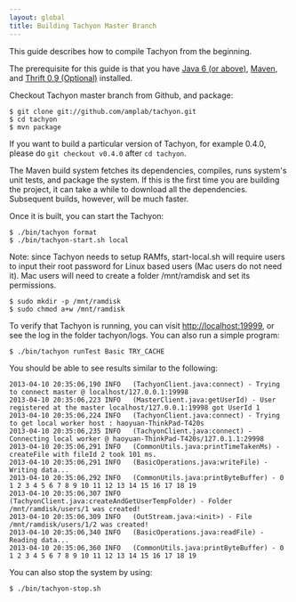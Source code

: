 ```yaml
---
layout: global
title: Building Tachyon Master Branch
---
```


This guide describes how to compile Tachyon from the beginning.

The prerequisite for this guide is that you have [Java 6 (or above)](Java-Setup.html),
[Maven](Maven.html), and [Thrift 0.9 (Optional)](Thrift.html) installed.

Checkout Tachyon master branch from Github, and package:

    $ git clone git://github.com/amplab/tachyon.git
    $ cd tachyon
    $ mvn package

If you want to build a particular version of Tachyon, for example 0.4.0, please do `git checkout
v0.4.0` after `cd tachyon`.

The Maven build system fetches its dependencies, compiles, runs system's unit tests, and package the
system. If this is the first time you are building the project, it can take a while to download all
the dependencies. Subsequent builds, however, will be much faster.

Once it is built, you can start the Tachyon:

    $ ./bin/tachyon format
    $ ./bin/tachyon-start.sh local

Note: since Tachyon needs to setup RAMfs, start-local.sh will require users to input their root
password for Linux based users (Mac users do not need it). Mac users will need to create a folder
/mnt/ramdisk and set its permissions.

    $ sudo mkdir -p /mnt/ramdisk
    $ sudo chmod a+w /mnt/ramdisk

To verify that Tachyon is running, you can visit [http://localhost:19999](http://localhost:19999),
or see the log in the folder tachyon/logs. You can also run a simple program:

    $ ./bin/tachyon runTest Basic TRY_CACHE

You should be able to see results similar to the following:

    2013-04-10 20:35:06,190 INFO   (TachyonClient.java:connect) - Trying to connect master @ localhost/127.0.0.1:19998
    2013-04-10 20:35:06,223 INFO   (MasterClient.java:getUserId) - User registered at the master localhost/127.0.0.1:19998 got UserId 1
    2013-04-10 20:35:06,224 INFO   (TachyonClient.java:connect) - Trying to get local worker host : haoyuan-ThinkPad-T420s
    2013-04-10 20:35:06,235 INFO   (TachyonClient.java:connect) - Connecting local worker @ haoyuan-ThinkPad-T420s/127.0.1.1:29998
    2013-04-10 20:35:06,291 INFO   (CommonUtils.java:printTimeTakenMs) - createFile with fileId 2 took 101 ms.
    2013-04-10 20:35:06,291 INFO   (BasicOperations.java:writeFile) - Writing data...
    2013-04-10 20:35:06,292 INFO   (CommonUtils.java:printByteBuffer) - 0 1 2 3 4 5 6 7 8 9 10 11 12 13 14 15 16 17 18 19
    2013-04-10 20:35:06,307 INFO   (TachyonClient.java:createAndGetUserTempFolder) - Folder /mnt/ramdisk/users/1 was created!
    2013-04-10 20:35:06,309 INFO   (OutStream.java:<init>) - File /mnt/ramdisk/users/1/2 was created!
    2013-04-10 20:35:06,340 INFO   (BasicOperations.java:readFile) - Reading data...
    2013-04-10 20:35:06,360 INFO   (CommonUtils.java:printByteBuffer) - 0 1 2 3 4 5 6 7 8 9 10 11 12 13 14 15 16 17 18 19

You can also stop the system by using:

    $ ./bin/tachyon-stop.sh